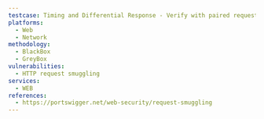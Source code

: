 ```yaml
---
testcase: Timing and Differential Response - Verify with paired request tests; send an “attack” request expected to desynchronize the channel, immediately followed by a “normal” request; validate that responses for the second request are altered, blocked, or misrouted. Web (HTTP/HTTPS) service
platforms: 
  - Web
  - Network
methodology: 
  - BlackBox
  - GreyBox
vulnerabilities:
  - HTTP request smuggling
services:
  - WEB
references:
  - https://portswigger.net/web-security/request-smuggling
---
```

